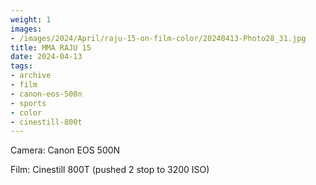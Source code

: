 ```yaml
---
weight: 1
images:
- /images/2024/April/raju-15-on-film-color/20240413-Photo28_31.jpg
title: MMA RAJU 15
date: 2024-04-13
tags:
- archive
- film
- canon-eos-500n
- sports
- color
- cinestill-800t
---
```


Camera: Canon EOS 500N

Film: Cinestill 800T (pushed 2 stop to 3200 ISO)